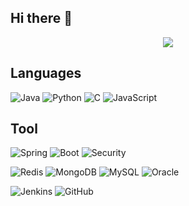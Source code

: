## Hi there 👋

<div align="center">
  <img src="https://github-readme-stats.vercel.app/api?username=ziguin0925&show_icons=true&theme=radical" />
<!--   <img src="https://github-readme-stats.vercel.app/api/top-langs/?username=ziguin0925&layout=compact" /> -->
</div>

## Languages

![Java](https://img.shields.io/badge/Java-007396.svg?&style=for-the-badge&logo=Java&logoColor=white)
![Python](https://img.shields.io/badge/Python-3776AB.svg?&style=for-the-badge&logo=Python&logoColor=white)
![C](https://img.shields.io/badge/C-A8B9CC.svg?&style=for-the-badge&logo=C&logoColor=white)
![JavaScript](https://img.shields.io/badge/JavaScript-F7DF1E.svg?&style=for-the-badge&logo=JavaScript&logoColor=white)

## Tool
![Spring](https://img.shields.io/badge/Spring-6DB33F.svg?&style=for-the-badge&logo=Spring&logoColor=white)
![Boot](https://img.shields.io/badge/Boot-6DB33F.svg?&style=for-the-badge&logo=Spring-Boot&logoColor=white)
![Security](https://img.shields.io/badge/Security-6DB33F.svg?&style=for-the-badge&logo=Spring-Security&logoColor=white)


![Redis](https://img.shields.io/badge/Redis-FF4438.svg?&style=for-the-badge&logo=Redis&logoColor=white)
![MongoDB](https://img.shields.io/badge/MongoDB-47A248.svg?&style=for-the-badge&logo=MongoDB&logoColor=white)
![MySQL](https://img.shields.io/badge/MySQL-4479A1.svg?&style=for-the-badge&logo=MySQL&logoColor=white)
![Oracle](https://img.shields.io/badge/Oracle-F80000.svg?&style=for-the-badge&logo=Oracle&logoColor=white)


![Jenkins](https://img.shields.io/badge/Docker-2496ED.svg?&style=for-the-badge&logo=Docker&logoColor=white)
![GitHub](https://img.shields.io/badge/GitHub-181717.svg?&style=for-the-badge&logo=GitHub&logoColor=white)
